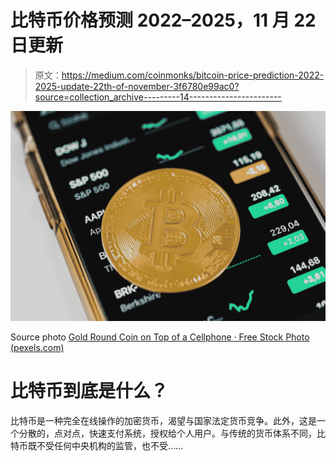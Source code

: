 # 比特币价格预测 2022–2025，11 月 22 日更新

> 原文：<https://medium.com/coinmonks/bitcoin-price-prediction-2022-2025-update-22th-of-november-3f6780e99ac0?source=collection_archive---------14----------------------->

![](img/6d308841af63fa33c3eeba95b9b397cf.png)

Source photo [Gold Round Coin on Top of a Cellphone · Free Stock Photo (pexels.com)](https://www.pexels.com/photo/gold-round-coin-on-top-of-a-cellphone-5980856/)

# 比特币到底是什么？

比特币是一种完全在线操作的加密货币，渴望与国家法定货币竞争。此外，这是一个分散的，点对点，快速支付系统，授权给个人用户。与传统的货币体系不同，比特币既不受任何中央机构的监管，也不受……
